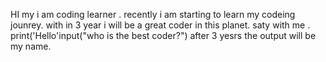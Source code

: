 HI my i am coding learner . recently i am starting to learn my codeing jounrey. with in 3 year i will be a great coder in this planet. saty with me . 
print('Hello'input("who is the best coder?")
after 3 yesrs the output will be my name.
